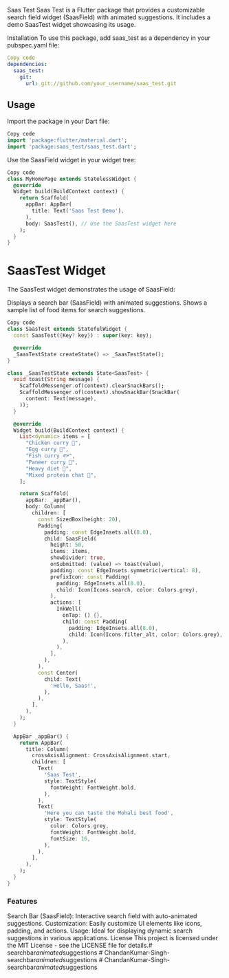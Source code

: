 Saas Test
Saas Test is a Flutter package that provides a customizable search field widget (SaasField) with animated suggestions. It includes a demo SaasTest widget showcasing its usage.

Installation
To use this package, add saas_test as a dependency in your pubspec.yaml file:

```yaml
Copy code
dependencies:
  saas_test:
    git:
      url: git://github.com/your_username/saas_test.git
```


## Usage
Import the package in your Dart file:

```dart
Copy code
import 'package:flutter/material.dart';
import 'package:saas_test/saas_test.dart';
```
Use the SaasField widget in your widget tree:

```dart
Copy code
class MyHomePage extends StatelessWidget {
  @override
  Widget build(BuildContext context) {
    return Scaffold(
      appBar: AppBar(
        title: Text('Saas Test Demo'),
      ),
      body: SaasTest(), // Use the SaasTest widget here
    );
  }
}
```
# SaasTest Widget
The SaasTest widget demonstrates the usage of SaasField:

Displays a search bar (SaasField) with animated suggestions.
Shows a sample list of food items for search suggestions.
``` dart
Copy code
class SaasTest extends StatefulWidget {
  const SaasTest({Key? key}) : super(key: key);

  @override
  _SaasTestState createState() => _SaasTestState();
}

class _SaasTestState extends State<SaasTest> {
  void toast(String message) {
    ScaffoldMessenger.of(context).clearSnackBars();
    ScaffoldMessenger.of(context).showSnackBar(SnackBar(
      content: Text(message),
    ));
  }

  @override
  Widget build(BuildContext context) {
    List<dynamic> items = [
      "Chicken curry 🐔",
      "Egg curry 🥚",
      "Fish curry 🐟",
      "Paneer curry 🧀",
      "Heavy diet 🍔",
      "Mixed protein chat 🍲",
    ];

    return Scaffold(
      appBar: _appBar(),
      body: Column(
        children: [
          const SizedBox(height: 20),
          Padding(
            padding: const EdgeInsets.all(8.0),
            child: SaasField(
              height: 50,
              items: items,
              showDivider: true,
              onSubmitted: (value) => toast(value),
              padding: const EdgeInsets.symmetric(vertical: 8),
              prefixIcon: const Padding(
                padding: EdgeInsets.all(8.0),
                child: Icon(Icons.search, color: Colors.grey),
              ),
              actions: [
                InkWell(
                  onTap: () {},
                  child: const Padding(
                    padding: EdgeInsets.all(8.0),
                    child: Icon(Icons.filter_alt, color: Colors.grey),
                  ),
                ),
              ],
            ),
          ),
          const Center(
            child: Text(
              'Hello, Saas!',
            ),
          ),
        ],
      ),
    );
  }

  AppBar _appBar() {
    return AppBar(
      title: Column(
        crossAxisAlignment: CrossAxisAlignment.start,
        children: [
          Text(
            'Saas Test',
            style: TextStyle(
              fontWeight: FontWeight.bold,
            ),
          ),
          Text(
            'Here you can taste the Mohali best food',
            style: TextStyle(
              color: Colors.grey,
              fontWeight: FontWeight.bold,
              fontSize: 16,
            ),
          ),
        ],
      ),
    );
  }
}

```
### Features
Search Bar (SaasField): Interactive search field with auto-animated suggestions.
Customization: Easily customize UI elements like icons, padding, and actions.
Usage: Ideal for displaying dynamic search suggestions in various applications.
License
This project is licensed under the MIT License - see the LICENSE file for details.#   s e a r c h b a r _ a n i m a t e d _ s u g g e s t i o n s  
 #   C h a n d a n K u m a r - S i n g h - s e a r c h b a r _ a n i m a t e d _ s u g g e s t i o n s  
 #   C h a n d a n K u m a r - S i n g h - s e a r c h b a r _ a n i m a t e d _ s u g g e s t i o n s  
 